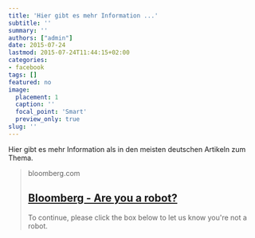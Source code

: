 ```yaml
---
title: 'Hier gibt es mehr Information ...'
subtitle: ''
summary: ''
authors: ["admin"]
date: 2015-07-24
lastmod: 2015-07-24T11:44:15+02:00
categories:
- facebook
tags: []
featured: no
image:
  placement: 1
  caption: ''
  focal_point: 'Smart'
  preview_only: true
slug: ''
---
```

Hier gibt es mehr Information als in den meisten deutschen Artikeln zum Thema.
> bloomberg.com
> ## [Bloomberg - Are you a robot?](http://www.bloomberg.com/news/features/2015-07-23/how-berlin-s-futuristic-airport-became-a-6-billion-embarrassment)
>
>To continue, please click the box below to let us know you're not a robot.

